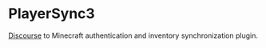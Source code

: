 # PlayerSync3
[Discourse](https://www.discourse.org/) to Minecraft authentication and inventory synchronization plugin.
